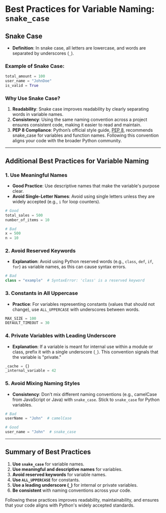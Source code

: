 # **Best Practices for Variable Naming: `snake_case`**

## Snake Case

- **Definition**: In snake case, all letters are lowercase, and words are separated by underscores (`_`).
  
### Example of Snake Case:
```python
total_amount = 100
user_name = "JohnDoe"
is_valid = True
```

### Why Use Snake Case?
1. **Readability**: Snake case improves readability by clearly separating words in variable names.
2. **Consistency**: Using the same naming convention across a project ensures consistent code, making it easier to read and maintain.
3. **PEP 8 Compliance**: Python’s official style guide, [PEP 8](https://www.python.org/dev/peps/pep-0008/), recommends snake_case for variables and function names. Following this convention aligns your code with the broader Python community.

---

## Additional Best Practices for Variable Naming

### 1. Use Meaningful Names
   - **Good Practice**: Use descriptive names that make the variable's purpose clear.
   - **Avoid Single-Letter Names**: Avoid using single letters unless they are widely accepted (e.g., `i` for loop counters).
   
   ```python
   # Good
   total_sales = 500
   number_of_items = 10

   # Bad
   x = 500
   n = 10
   ```

### 2. Avoid Reserved Keywords
   - **Explanation**: Avoid using Python reserved words (e.g., `class`, `def`, `if`, `for`) as variable names, as this can cause syntax errors.

   ```python
   # Bad
   class = "example"  # SyntaxError: 'class' is a reserved keyword
   ```

### 3. Constants in All Uppercase
   - **Practice**: For variables representing constants (values that should not change), use `ALL_UPPERCASE` with underscores between words.

   ```python
   MAX_SIZE = 100
   DEFAULT_TIMEOUT = 30
   ```

### 4. Private Variables with Leading Underscore
   - **Explanation**: If a variable is meant for internal use within a module or class, prefix it with a single underscore (`_`). This convention signals that the variable is "private."

   ```python
   _cache = {}
   _internal_variable = 42
   ```

### 5. Avoid Mixing Naming Styles
   - **Consistency**: Don’t mix different naming conventions (e.g., camelCase from JavaScript or Java) with `snake_case`. Stick to `snake_case` for Python variables.

   ```python
   # Bad
   userName = "John"  # camelCase

   # Good
   user_name = "John"  # snake_case
   ```

---

## Summary of Best Practices

1. **Use `snake_case`** for variable names.
2. **Use meaningful and descriptive names** for variables.
3. **Avoid reserved keywords** for variable names.
4. **Use `ALL_UPPERCASE`** for constants.
5. **Use a leading underscore (`_`)** for internal or private variables.
6. **Be consistent** with naming conventions across your code.

Following these practices improves readability, maintainability, and ensures that your code aligns with Python's widely accepted standards.
